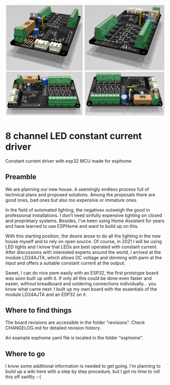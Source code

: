 ![The PCB](https://github.com/andilge/8ch-constant-current-LED-driver/blob/master/images/board-views.png?raw=true)

# 8 channel LED constant current driver
Constant current driver with esp32 MCU made for esphome

## Preamble
We are planning our new house. A seemingly endless process full of technical plans and proposed solutions. Among the proposals there are good ones, bad ones but also too expensive or immature ones.

In the field of automated lighting, the negatives outweigh the good in professional installations. I don’t need sinfully expensive lighting on closed and proprietary systems. Besides, I’ve been using Home Assistant for years and have learned to use ESPHome and want to build up on this.

With this starting position, the desire arose to do all the lighting in the new house myself and to rely on open source. Of course, in 2021 I will be using LED lights and I know that LEDs are best operated with constant current. After discussions with interested experts around the world, I arrived at the module LD24AJTA, which allows DC voltage and dimming with pwm at the input and offers a suitable constant current at the output.

Sweet, I can do nice pwm easily with an ESP32, the first prototype board was soon built up with it. If only all this could be done even faster and easier, without breadboard and soldering connections individually… you know what came next: I built up my own board with the essentials of the module LD24AJTA and an ESP32 on it.

## Where to find things
The board revisions are accessible in the folder "revisions". Check CHANGELOG.md for detailed revision history.

An example esphome yaml file is located in the folder "esphome".

## Where to go
I know some additional information is needed to get going. I'm planning to build up a wiki here with a step by step procedure, but I got no time to roll this off swiftly :-(
